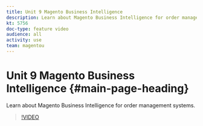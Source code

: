 ```yaml
---
title: Unit 9 Magento Business Intelligence
description: Learn about Magento Business Intelligence for order management systems.
kt: 5756
doc-type: feature video
audience: all
activity: use
team: magentou
---
```


# Unit 9 Magento Business Intelligence {#main-page-heading}

Learn about Magento Business Intelligence for order management systems.

>[!VIDEO](https://video.tv.adobe.com/v/35977?quality=12&learn=on)